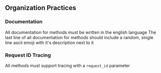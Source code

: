 ## Organization Practices

### Documentation

All documentation for methods must be written in the english language
The last line of all documentation for methods should include a random, single line ascii emoji with it's description next to it

### Request ID Tracing

All methods must support tracing with a `request_id` parameter

